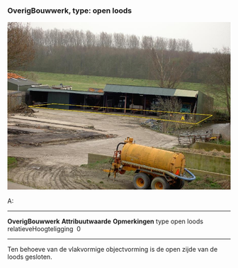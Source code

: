 <div>

### OverigBouwwerk, type: open loods

![](media/image65.jpg)

A:

  ------------------------ --------------------- -----------------
  **OverigBouwwerk**       **Attribuutwaarde**   **Opmerkingen**
  type                     open loods             
  relatieveHoogteligging    0                     
  ------------------------ --------------------- -----------------

Ten behoeve van de vlakvormige objectvorming is de open zijde van de
loods gesloten.

</div>
